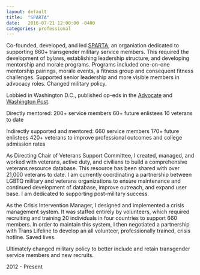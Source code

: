 ```yaml
---
layout: default
title:  "SPARTA"
date:   2016-07-21 12:00:00 -0400
categories: professional
---
```

Co-founded, developed, and led [SPARTA](https://spartapride.org/), an organiation dedicated to supporting 660+ transgender military service members. This required the development of bylaws, establishing leadership structure, and developing mentorship and morale programs. Programs included one-on-one mentorship pairings, morale events, a fitness group and consequent fitness challenges. Supported senior leadership and more visible members in advocacy roles. Changed military policy. 

Lobbied in Washington D.C., published op-eds in the [Advocate](https://www.advocate.com/commentary/2015/08/18/op-ed-mike-huckabees-revival-social-experiment-fallacy) and [Washington Post](https://www.washingtonpost.com/news/post-nation/wp/2017/07/27/i-am-a-transgender-veteran-the-military-gave-me-refuge-after-i-fled-my-conservative-hometown/?utm_term=.b7483a855ebd). 



Directly mentored:
  200+ service members
  60+ future enlistees
  10 veterans to date
  
Indirectly supported and mentored:
  660 service members
  170+ future enlistees
  420+ veterans to improve professional outcomes and college admission rates
  
  
As Directing Chair of Veterans Support Committee, I created, managed, and worked with veterans, active duty, and civilians to build a comprehensive veterans resource database. This resource has been shared with over 21,000 veterans to date. 
I am currently coordinating a partnership between LGBTQ military and veterans organizations to ensure maintenance and continued development of database, improve outreach, and expand user base. I am dedicated to supporting post-military success. 

As the Crisis Intervention Manager, I designed and implemented a crisis management system. It was staffed entirely by volunteers, which required recruiting and training 20 individuals in four countries to support 660 members. In order to maintain this system, I then negotiated a partnership with Trans Lifeline to develop an all volunteer, professionally trained, crisis hotline. Saved lives. 

Ultimately changed military policy to better include and retain transgender service members and new recruits.


2012 - Present
